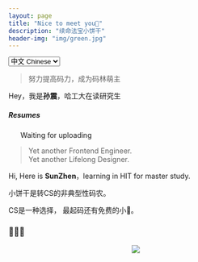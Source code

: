 ```yaml
---
layout: page
title: "Nice to meet you🍪"
description: "续命法宝小饼干"
header-img: "img/green.jpg"
---
```


<!-- Language Selector -->
<select onchange= "onLanChange(this.options[this.options.selectedIndex].value)">
<option value="0" selected> 中文 Chinese </option>
<option value="1"> 英文 English </option>
</select>

<!-- Chinese Version -->
<div class="zh post-container">

<!--copied from markdown -->
<blockquote><p>努力提高码力，成为码林萌主<br>
</p></blockquote>

<p>Hey，我是<strong>孙震</strong>，哈工大在读研究生


<h5>Resumes</h5>

<ul>
Waiting for uploading
</ul>

</div>

<!-- English Version -->
<div class="en post-container">
<blockquote><p>Yet another Frontend Engineer. <br>
Yet another Lifelong Designer.</p></blockquote>

<p>Hi, Here is <strong>SunZhen</strong>，learning in HIT for master study.




小饼干是转CS的非典型性码农。

CS是一种选择， 最起码还有免费的小🍪。

### 🍪🍪🍪





<center>
    <p><img src="https://www.livebuzz.co.uk/images/cookies.jpg" align="center"></p>
</center>









